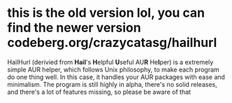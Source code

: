 # this is the old version lol, you can find the newer version codeberg.org/crazycatasg/hailhurl

HailHurl (derivied from **Hail**'s **H**elpful **U**seful AU**R** He**l**per) is a extremely simple AUR helper, which follows Unix
philosophy, to make each program do one thing well.
In this case, it handles your AUR packages with ease and minimalism.
The program is still highly in alpha, there's no solid releases, and there's a lot of features missing, so please be aware of that
